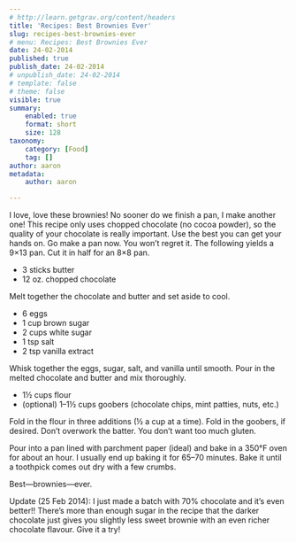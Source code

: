 ```yaml
---
# http://learn.getgrav.org/content/headers
title: 'Recipes: Best Brownies Ever'
slug: recipes-best-brownies-ever
# menu: Recipes: Best Brownies Ever
date: 24-02-2014
published: true
publish_date: 24-02-2014
# unpublish_date: 24-02-2014
# template: false
# theme: false
visible: true
summary:
    enabled: true
    format: short
    size: 128
taxonomy:
    category: [Food]
    tag: []
author: aaron
metadata:
    author: aaron

---
```


I love, love these brownies! No sooner do we finish a pan, I make another one! This recipe only uses chopped chocolate (no cocoa powder), so the quality of your chocolate is really important. Use the best you can get your hands on. Go make a pan now. You won’t regret it. The following yields a 9×13 pan. Cut it in half for an 8×8 pan.

- 3 sticks butter
- 12 oz. chopped chocolate

Melt together the chocolate and butter and set aside to cool.

- 6 eggs
- 1 cup brown sugar
- 2 cups white sugar
- 1 tsp salt
- 2 tsp vanilla extract

Whisk together the eggs, sugar, salt, and vanilla until smooth. Pour in the melted chocolate and butter and mix thoroughly.

- 1½ cups flour
- (optional) 1–1½ cups goobers (chocolate chips, mint patties, nuts, etc.)

Fold in the flour in three additions (½ a cup at a time). Fold in the goobers, if desired. Don’t overwork the batter. You don’t want too much gluten.

Pour into a pan lined with parchment paper (ideal) and bake in a 350°F oven for about an hour. I usually end up baking it for 65–70 minutes. Bake it until a toothpick comes out dry with a few crumbs.

Best—brownies—ever.

Update (25 Feb 2014): I just made a batch with 70% chocolate and it’s even better!! There’s more than enough sugar in the recipe that the darker chocolate just gives you slightly less sweet brownie with an even richer chocolate flavour. Give it a try!
